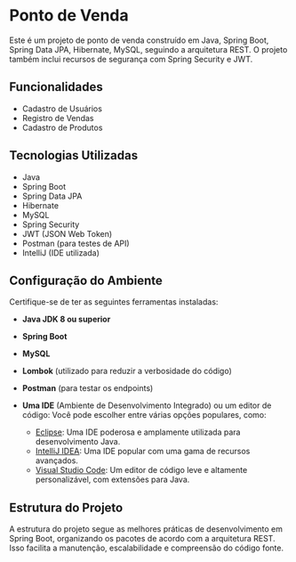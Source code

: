 # Ponto de Venda 

Este é um projeto de ponto de venda construído em Java, Spring Boot, Spring Data JPA, Hibernate, MySQL, seguindo a arquitetura REST. O projeto também inclui recursos de segurança com Spring Security e JWT.

## Funcionalidades

- Cadastro de Usuários
- Registro de Vendas
- Cadastro de Produtos


## Tecnologias Utilizadas

- Java
- Spring Boot
- Spring Data JPA
- Hibernate
- MySQL
- Spring Security
- JWT (JSON Web Token)
- Postman (para testes de API)
- IntelliJ (IDE utilizada)

## Configuração do Ambiente

Certifique-se de ter as seguintes ferramentas instaladas:

- **Java JDK 8 ou superior**
- **Spring Boot**
- **MySQL**
- **Lombok** (utilizado para reduzir a verbosidade do código)
- **Postman** (para testar os endpoints)
- **Uma IDE** (Ambiente de Desenvolvimento Integrado) ou um editor de código: Você pode escolher entre várias opções populares, como:

  - [Eclipse](https://www.eclipse.org/downloads/): Uma IDE poderosa e amplamente utilizada para desenvolvimento Java.
  - [IntelliJ IDEA](https://www.jetbrains.com/idea/download/): Uma IDE popular com uma gama de recursos avançados.
  - [Visual Studio Code](https://code.visualstudio.com/download): Um editor de código leve e altamente personalizável, com extensões para Java.
    
## Estrutura do Projeto

A estrutura do projeto segue as melhores práticas de desenvolvimento em Spring Boot, organizando os pacotes de acordo com a arquitetura REST. Isso facilita a manutenção, escalabilidade e compreensão do código fonte.


